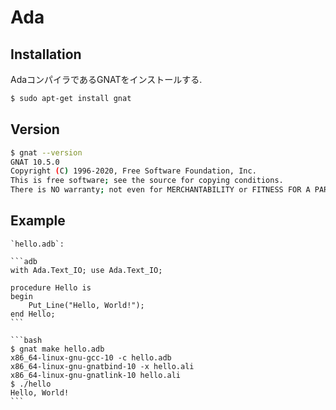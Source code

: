 # Ada

## Installation

AdaコンパイラであるGNATをインストールする.

```bash
$ sudo apt-get install gnat
```

## Version

```bash
$ gnat --version
GNAT 10.5.0
Copyright (C) 1996-2020, Free Software Foundation, Inc.
This is free software; see the source for copying conditions.
There is NO warranty; not even for MERCHANTABILITY or FITNESS FOR A PARTICULAR PURPOSE.

```

## Example

````{tab} Code
`hello.adb`:

```adb
with Ada.Text_IO; use Ada.Text_IO;

procedure Hello is
begin
    Put_Line("Hello, World!");
end Hello;
```
````

````{tab} Terminal
```bash
$ gnat make hello.adb
x86_64-linux-gnu-gcc-10 -c hello.adb
x86_64-linux-gnu-gnatbind-10 -x hello.ali
x86_64-linux-gnu-gnatlink-10 hello.ali
$ ./hello
Hello, World!
```
````
